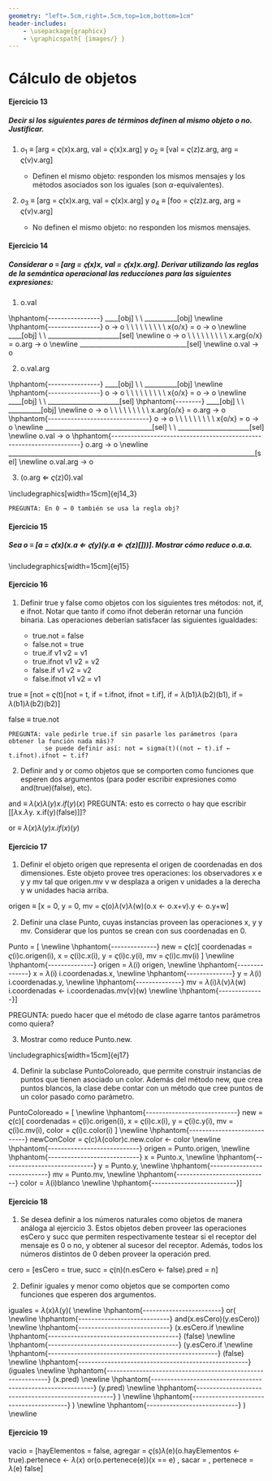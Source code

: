 ```yaml
---
geometry: "left=.5cm,right=.5cm,top=1cm,bottom=1cm"
header-includes: 
	- \usepackage{graphicx}
	- \graphicspath{ {images/} }
---
```

# Cálculo de objetos

#### Ejercicio 13

##### Decir si los siguientes pares de términos definen al mismo objeto o no. Justificar.

1. $o_{1}$ $\equiv$ [arg = $\varsigma$(x)x.arg, val = $\varsigma$(x)x.arg] y $o_{2}$ $\equiv$ [val = $\varsigma$(z)z.arg, arg = $\varsigma$(v)v.arg]

	+ Definen el mismo objeto: responden los mismos mensajes y los métodos asociados son los iguales (son $\alpha$-equivalentes).

2. $o_{3}$ $\equiv$ [arg = $\varsigma$(x)x.arg, val = $\varsigma$(x)x.arg] y $o_{4}$ $\equiv$ [foo = $\varsigma$(z)z.arg, arg = $\varsigma$(v)v.arg]

	+ No definen el mismo objeto: no responden los mismos mensajes.

#### Ejercicio 14

##### Considerar o $\equiv$ [arg = $\varsigma$(x)x, val = $\varsigma$(x)x.arg]. Derivar utilizando las reglas de la semántica operacional las reducciones para las siguientes expresiones:

1. o.val 

\hphantom{----------------} ____[obj] \ \ __________[obj] \newline
\hphantom{----------------} o $\rightarrow$ o \ \ \ \ \ \ \ \ \  x{o/x} = o $\rightarrow$ o \newline
____[obj] \ \ ______________________[sel] \newline
o $\rightarrow$ o \ \ \ \ \ \ \ \ \ x.arg{o/x} = o.arg $\rightarrow$ o \newline
_________________________________[sel] \newline
o.val $\rightarrow$ o

2. o.val.arg


\hphantom{----------------} ____[obj] \ \ __________[obj] \newline
\hphantom{----------------} o $\rightarrow$ o \ \ \ \ \ \ \ \ \  x{o/x} = o $\rightarrow$ o \newline
____[obj] \ \ ______________________[sel] \hphantom{--------} ____[obj] \ \ __________[obj] \newline
o $\rightarrow$ o \ \ \ \ \ \ \ \ \ x.arg{o/x} = o.arg $\rightarrow$ o \hphantom{-------------------------------} o $\rightarrow$ o \ \ \ \ \ \ \ \ \  x{o/x} = o $\rightarrow$ o \newline
_________________________________[sel] \ \ ______________________[sel] \newline
o.val $\rightarrow$ o \hphantom{--------------------------------------------------------------------} o.arg $\rightarrow$ o  \newline
____________________________________________________________________________[sel] \newline
o.val.arg $\rightarrow$ o

3. (o.arg $\Leftarrow$ $\varsigma$(z)0).val

\includegraphics[width=15cm]{ej14_3}

```
PREGUNTA: En 0 → 0 también se usa la regla obj? 
```


#### Ejercicio 15

##### Sea o $\equiv$ [a = $\varsigma$(x)(x.a $\Leftarrow$ $\varsigma$(y)(y.a $\Leftarrow$ $\varsigma$(z)[]))]. Mostrar cómo reduce o.a.a.

\includegraphics[width=15cm]{ej15}


#### Ejercicio 16

1. Definir true y false como objetos con los siguientes tres métodos: not, if, e ifnot. Notar que tanto if como ifnot deberán retornar una función binaria. Las operaciones deberían satisfacer las siguientes igualdades:

	+ true.not = false
	+ false.not = true
	+ true.if v1 v2 = v1
	+ true.ifnot v1 v2 = v2
	+ false.if v1 v2 = v2
	+ false.ifnot v1 v2 = v1

true $\equiv$ [not = $\varsigma$(t)[not = t, if = t.ifnot, ifnot = t.if], if = $\lambda$(b1)$\lambda$(b2)(b1), if = $\lambda$(b1)$\lambda$(b2)(b2)]

false $\equiv$ true.not

```
PREGUNTA: vale pedirle true.if sin pasarle los parámetros (para obtener la función nada más)?
	      se puede definir así: not = sigma(t)((not ← t).if ← t.ifnot).ifnot ← t.if?
```

2. Definir and y or como objetos que se comporten como funciones que esperen dos argumentos (para poder escribir expresiones como and(true)(false), etc).

and $\equiv$ $\lambda(x)\lambda(y)x.if(y)(x)$ PREGUNTA: esto es correcto o hay que escribir [[$\lambda$x.$\lambda$y. x.if(y)(false)]]?

or $\equiv$ $\lambda(x)\lambda(y)x.if(x)(y)$

#### Ejercicio 17

1. Definir el objeto origen que representa el origen de coordenadas en dos dimensiones. Este objeto provee tres operaciones: los observadores x e y y mv tal que origen.mv v w desplaza a origen v unidades a la derecha y w unidades hacia arriba.

origen $\equiv$ [x = 0, y = 0, mv = $\varsigma$(o)$\lambda$(v)$\lambda$(w)(o.x ← o.x+v).y ← o.y+w]

2. Definir una clase Punto, cuyas instancias proveen las operaciones x, y y mv. Considerar que los puntos se crean con sus coordenadas en 0. 

Punto = [ \newline 
\hphantom{--------------} 	new = $\varsigma$(c)[
													coordenadas = $\varsigma$(i)c.origen(i), 
													x = $\varsigma$(i)c.x(i), 
													y = $\varsigma$(i)c.y(i), 
													mv = $\varsigma$(i)c.mv(i)
												] \newline
\hphantom{--------------}	origen = $\lambda$(i) origen, \newline
\hphantom{--------------}	x = $\lambda$(i) i.coordenadas.x,  \newline
\hphantom{--------------}	y = $\lambda$(i) i.coordenadas.y,  \newline
\hphantom{--------------}	mv = $\lambda$(i)$\lambda$(v)$\lambda$(w) i.coordenadas ← i.coordenadas.mv(v)(w) \newline 
\hphantom{--------------}]

PREGUNTA: puedo hacer que el método de clase agarre tantos parámetros como quiera?

3. Mostrar como reduce Punto.new.

\includegraphics[width=15cm]{ej17}

4. Definir la subclase PuntoColoreado, que permite construir instancias de puntos que tienen asociado un color. Además del método new, que crea puntos blancos, la clase debe contar con un método que cree puntos de un color pasado como parámetro.

PuntoColoreado = [ \newline
\hphantom{----------------------------}	new = $\varsigma$(c)[
													coordenadas = $\varsigma$(i)c.origen(i), 
													x = $\varsigma$(i)c.x(i), 
													y = $\varsigma$(i)c.y(i), 
													mv = $\varsigma$(i)c.mv(i),
													color = $\varsigma$(i)c.color(i)
												] \newline
\hphantom{----------------------------}	newConColor = $\varsigma$(c)$\lambda$(color)c.new.color ← color \newline
\hphantom{----------------------------}	origen = Punto.origen, \newline
\hphantom{----------------------------}	x = Punto.x, \newline
\hphantom{----------------------------}	y = Punto.y, \newline
\hphantom{----------------------------}	mv = Punto.mv, \newline
\hphantom{----------------------------}	color = $\lambda$(i)blanco \newline
\hphantom{--------------------------}]

#### Ejercicio 18

1. Se desea definir a los números naturales como objetos de manera análoga al ejercicio 3. Estos objetos deben proveer las operaciones esCero y succ que permiten respectivamente testear si el receptor del mensaje es 0 o no, y obtener al sucesor del receptor. Además, todos los números distintos de 0 deben proveer la operación pred.

cero = [esCero = true, succ = $\varsigma$(n)(n.esCero ← false).pred = n]

2. Definir iguales y menor como objetos que se comporten como funciones que esperen dos argumentos.

iguales = $\lambda$(x)$\lambda$(y)( \newline
\hphantom{------------------------}	or( \newline
\hphantom{----------------------------}	and(x.esCero)(y.esCero)) \newline
\hphantom{----------------------------}	(x.esCero.if \newline
\hphantom{----------------------------------------}	(false) \newline
\hphantom{----------------------------------------}	(y.esCero.if \newline
\hphantom{----------------------------------------------------}	(false) \newline
\hphantom{----------------------------------------------------}	(iguales \newline
\hphantom{------------------------------------------------------------}	(x.pred) \newline
\hphantom{------------------------------------------------------------}	(y.pred) \newline
\hphantom{----------------------------------------------------}	) \newline
\hphantom{----------------------------------------}	) \newline
\hphantom{----------------------------}	) \newline

#### Ejercicio 19

vacio = [hayElementos = false, agregar = $\varsigma$(s)$\lambda$(e)(o.hayElementos ← true).pertenece ← $\lambda(x)$ or(o.pertenece(e))(x == e) , sacar = , pertenece = $\lambda$(e) false]
